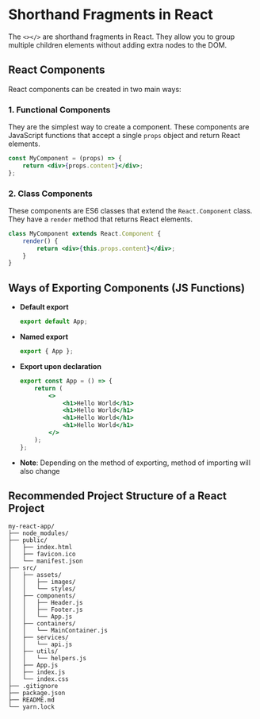 # Shorthand Fragments in React

The `<></>` are shorthand fragments in React.
They allow you to group multiple children elements without adding extra nodes to the DOM.

## React Components

React components can be created in two main ways:

### 1. Functional Components

They are the simplest way to create a component.
These components are JavaScript functions that accept a single `props` object and return React elements.

```jsx
const MyComponent = (props) => {
    return <div>{props.content}</div>;
};
```

### 2. Class Components

These components are ES6 classes that extend the `React.Component` class.
They have a `render` method that returns React elements.

```jsx
class MyComponent extends React.Component {
    render() {
        return <div>{this.props.content}</div>;
    }
}
```

## Ways of Exporting Components (JS Functions)

- **Default export**
    ```js
    export default App;
    ```

- **Named export**
    ```js
    export { App };
    ```

- **Export upon declaration**
    ```jsx
    export const App = () => {
        return (
            <>
                <h1>Hello World</h1>
                <h1>Hello World</h1>
                <h1>Hello World</h1>
                <h1>Hello World</h1>
            </>
        );
    };
    ```

- **Note**: Depending on the method of exporting, method of importing will also change

## Recommended Project Structure of a React Project

```
my-react-app/
├── node_modules/
├── public/
│   ├── index.html
│   ├── favicon.ico
│   └── manifest.json
├── src/
│   ├── assets/
│   │   ├── images/
│   │   └── styles/
│   ├── components/
│   │   ├── Header.js
│   │   ├── Footer.js
│   │   └── App.js
│   ├── containers/
│   │   └── MainContainer.js
│   ├── services/
│   │   └── api.js
│   ├── utils/
│   │   └── helpers.js
│   ├── App.js
│   ├── index.js
│   └── index.css
├── .gitignore
├── package.json
├── README.md
└── yarn.lock
```